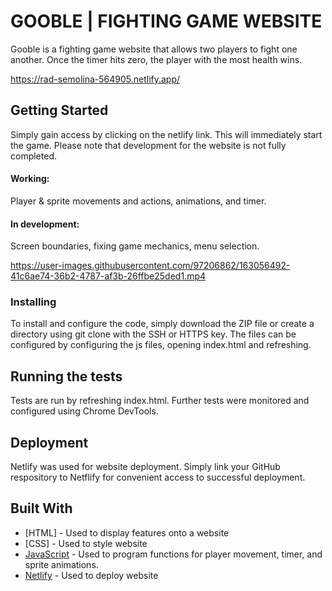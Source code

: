 # GOOBLE | FIGHTING GAME WEBSITE

Gooble is a fighting game website that allows two players to fight one another. Once the timer hits zero, the player with the most health wins. 

https://rad-semolina-564905.netlify.app/

## Getting Started

Simply gain access by clicking on the netlify link. This will immediately start the game. Please note that development for the website is not fully completed.

#### Working: 
Player & sprite movements and actions, animations, and timer.

#### In development:
Screen boundaries, fixing game mechanics, menu selection.

https://user-images.githubusercontent.com/97206862/163056492-41c6ae74-36b2-4787-af3b-26ffbe25ded1.mp4

### Installing

To install and configure the code, simply download the ZIP file or create a directory using git clone with the SSH or HTTPS key. The files can be configured by configuring the js files, opening index.html and refreshing. 

## Running the tests

Tests are run by refreshing index.html. Further tests were monitored and configured using Chrome DevTools. 

## Deployment

Netlify was used for website deployment. Simply link your GitHub respository to Netflify for convenient access to successful deployment.

## Built With

* [HTML] - Used to display features onto a website
* [CSS] - Used to style website 
* [JavaScript](https://www.javascript.com/) - Used to program functions for player movement, timer, and sprite animations.
* [Netlify](https://www.netlify.com/) - Used to deploy website
